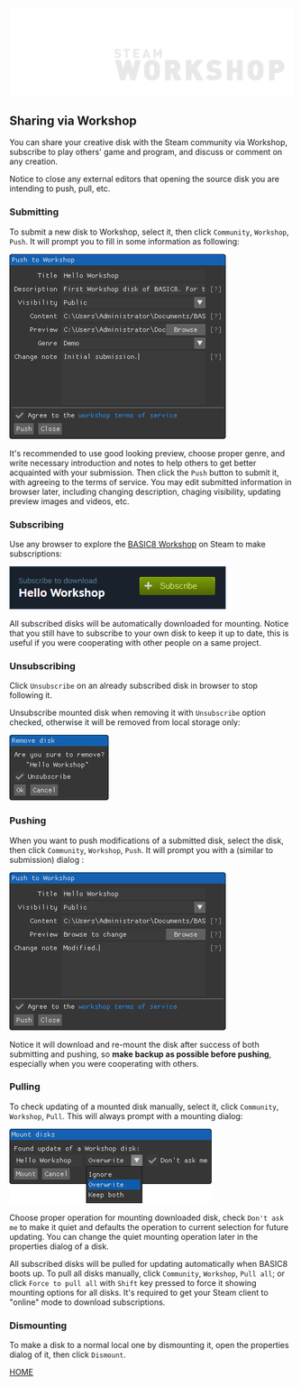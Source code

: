 ![](imgs/workshop.png)

## Sharing via Workshop

You can share your creative disk with the Steam community via Workshop, subscribe to play others' game and program, and discuss or comment on any creation.

Notice to close any external editors that opening the source disk you are intending to push, pull, etc.

### Submitting

To submit a new disk to Workshop, select it, then click `Community`, `Workshop`, `Push`. It will prompt you to fill in some information as following:

![](imgs/workshop_submit.png)

It's recommended to use good looking preview, choose proper genre, and write necessary introduction and notes to help others to get better acquainted with your submission. Then click the `Push` button to submit it, with agreeing to the terms of service. You may edit submitted information in browser later, including changing description, chaging visibility, updating preview images and videos, etc.

### Subscribing

Use any browser to explore the [BASIC8 Workshop](http://steamcommunity.com/app/767240/workshop/) on Steam to make subscriptions:

![](imgs/workshop_subscribe.png)

All subscribed disks will be automatically downloaded for mounting. Notice that you still have to subscribe to your own disk to keep it up to date, this is useful if you were cooperating with other people on a same project.

### Unsubscribing

Click `Unsubscribe` on an already subscribed disk in browser to stop following it.

Unsubscribe mounted disk when removing it with `Unsubscribe` option checked, otherwise it will be removed from local storage only:

![](imgs/workshop_remove.png)

### Pushing

When you want to push modifications of a submitted disk, select the disk, then click `Community`, `Workshop`, `Push`. It will prompt you with a (similar to submission) dialog :

![](imgs/workshop_push.png)

Notice it will download and re-mount the disk after success of both submitting and pushing, so **make backup as possible before pushing**, especially when you were cooperating with others.

### Pulling

To check updating of a mounted disk manually, select it, click `Community`, `Workshop`, `Pull`. This will always prompt with a mounting dialog:

![](imgs/workshop_mount.png)

Choose proper operation for mounting downloaded disk, check `Don't ask me` to make it quiet and defaults the operation to current selection for future updating. You can change the quiet mounting operation later in the properties dialog of a disk.

All subscribed disks will be pulled for updating automatically when BASIC8 boots up. To pull all disks manually, click `Community`, `Workshop`, `Pull all`; or click `Force to pull all` with `Shift` key pressed to force it showing mounting options for all disks. It's required to get your Steam client to "online" mode to download subscriptions.

### Dismounting

To make a disk to a normal local one by dismounting it, open the properties dialog of it, then click `Dismount`.

[HOME](#sharing-via-workshop)
